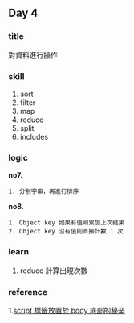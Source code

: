 ## Day 4

### title 
對資料進行操作

### skill
1. sort
2. filter
3. map
4. reduce
5. split
6. includes

### logic 
**no7.**
    
    1. 分割字串，再進行排序
**no8.**

    1. Object key 如果有值則累加上次結果
    2. Object key 沒有值則直接計數 1 次

### learn
1. reduce 計算出現次數

### reference 
1.[script 標籤放置於 body 底部的秘辛](https://segmentfault.com/a/1190000020959312)